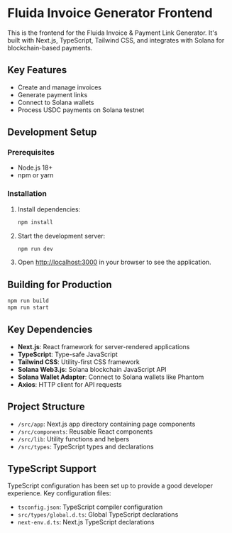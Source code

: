 # Fluida Invoice Generator Frontend

This is the frontend for the Fluida Invoice & Payment Link Generator. It's built with Next.js, TypeScript, Tailwind CSS, and integrates with Solana for blockchain-based payments.

## Key Features

- Create and manage invoices
- Generate payment links
- Connect to Solana wallets
- Process USDC payments on Solana testnet

## Development Setup

### Prerequisites

- Node.js 18+
- npm or yarn

### Installation

1. Install dependencies:
   ```bash
   npm install
   ```

2. Start the development server:
   ```bash
   npm run dev
   ```

3. Open [http://localhost:3000](http://localhost:3000) in your browser to see the application.

## Building for Production

```bash
npm run build
npm run start
```

## Key Dependencies

- **Next.js**: React framework for server-rendered applications
- **TypeScript**: Type-safe JavaScript
- **Tailwind CSS**: Utility-first CSS framework
- **Solana Web3.js**: Solana blockchain JavaScript API
- **Solana Wallet Adapter**: Connect to Solana wallets like Phantom
- **Axios**: HTTP client for API requests

## Project Structure

- `/src/app`: Next.js app directory containing page components
- `/src/components`: Reusable React components
- `/src/lib`: Utility functions and helpers
- `/src/types`: TypeScript types and declarations

## TypeScript Support

TypeScript configuration has been set up to provide a good developer experience. Key configuration files:

- `tsconfig.json`: TypeScript compiler configuration
- `src/types/global.d.ts`: Global TypeScript declarations
- `next-env.d.ts`: Next.js TypeScript declarations 